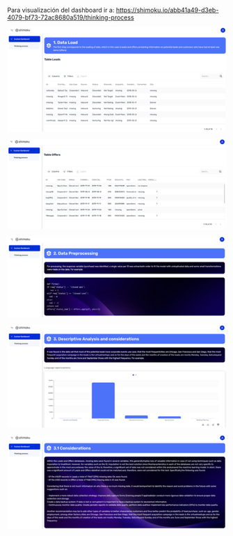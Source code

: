 Para visualización del dashboard ir a: https://shimoku.io/abb41a49-d3eb-4079-bf73-72ac8680a519/thinking-process

![](files_readme/shimoku1.png)<!-- -->

![](files_readme/shimoku2.png)<!-- -->

![](files_readme/shimoku3.png)<!-- -->

![](files_readme/shimoku4.png)<!-- -->

![](files_readme/shimoku5.png)<!-- -->
